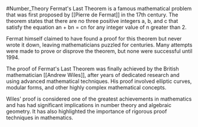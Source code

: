 #Number_Theory 
Fermat's Last Theorem is a famous mathematical problem that was first proposed by [[Pierre de Fermat]] in the 17th century. The theorem states that there are no three positive integers a, b, and c that satisfy the equation an + bn = cn for any integer value of n greater than 2.

Fermat himself claimed to have found a proof for this theorem but never wrote it down, leaving mathematicians puzzled for centuries. Many attempts were made to prove or disprove the theorem, but none were successful until 1994.

The proof of Fermat's Last Theorem was finally achieved by the British mathematician [[Andrew Wiles]], after years of dedicated research and using advanced mathematical techniques. His proof involved elliptic curves, modular forms, and other highly complex mathematical concepts.

Wiles' proof is considered one of the greatest achievements in mathematics and has had significant implications in number theory and algebraic geometry. It has also highlighted the importance of rigorous proof techniques in mathematics.